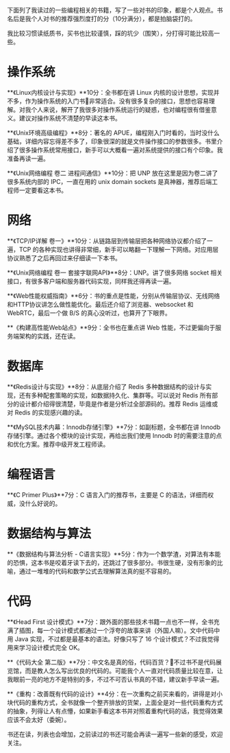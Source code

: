 下面列了我读过的一些编程相关的书籍，写了一些对书的印象，都是个人观点。书名后是我个人对书的推荐强烈度打的分（10分满分），都是拍脑袋打的。

我比较习惯读纸质书，买书也比较谨慎，踩的坑少（围笑），分打得可能比较高一些。

操作系统
===
**《Linux内核设计与实现》**10分：全书都在讲 Linux 内核的设计思想，实现并不多，作为操作系统的入门书非常适合。没有很多复杂的接口，思想也容易理解。对我个人来说，解开了我很多对操作系统运行的疑惑，也对编程很有借鉴意义。建议对操作系统不清楚的早读这本书。

**《Unix环境高级编程》**8分：著名的 APUE，编程刚入门时看的，当时没什么基础，详细内容忘得差不多了，印象很深的就是文件操作接口的参数很多。书里介绍了很多操作系统常用接口，新手可以大概看一遍对系统提供的接口有个印象。我准备再读一遍。

**《Unix网络编程 卷二 进程间通信》**10分：把 UNP 放在这里是因为卷二讲了很多系统内部的 IPC，一直在用的 unix domain sockets 是真神器，推荐后端工程师一定要看这本书。

网络
===
**《TCP/IP详解 卷一》**10分：从链路层到传输层把各种网络协议都介绍了一遍，TCP 的各种实现也讲得非常细，新手可以略翻一下理解一下网络。对应用层协议熟悉了之后再回过来仔细读一下本书。

**《Unix网络编程 卷一 套接字联网API》**8分：UNP。讲了很多网络 socket 相关接口，有很多客户端和服务器代码实现，同样我还得再读一遍。

**《Web性能权威指南》**6分：书的重点是性能，分别从传输层协议、无线网络和HTTP协议讲怎么做性能优化。最后还介绍了浏览器、websocket 和 WebRTC，最后一个做 B/S 的真心没听过，也算开了下眼界。

**《构建高性能Web站点》**9分：全书也在重点讲 Web 性能，不过更偏向于服务端架构的实践，还在读。

数据库
===
**《Redis设计与实现》**8分：从底层介绍了 Redis 多种数据结构的设计与实现，还有多种配套策略的实现，如数据持久化、集群等。可以说对 Redis 所有部分的设计都介绍得很清楚，毕竟是作者是分析过全部源码的。推荐 Redis 运维或对 Redis 的实现感兴趣的读。

**《MySQL技术内幕：Innodb存储引擎》**7分：如副标题，全书都在讲 Innodb 存储引擎。通过各个模块的设计实现，再给出我们使用 Innodb 时的需要注意的点和优化方案。推荐中级开发工程师读。

编程语言
===
**《C Primer Plus》**7分：C 语言入门的推荐书，主要是 C 的语法，详细而权威，没什么好说的。

数据结构与算法
===
**《数据结构与算法分析 - C语言实现》**5分：作为一个数学渣，对算法有本能的恐惧，这本书是咬着牙读下去的，还跳过了很多部分。书很生硬，没有形象的比喻，通过一堆堆的代码和数学公式去理解算法真的挺不容易的。

代码
===
**《Head First 设计模式》**7分：跟外面的那些技术书籍一点也不一样，全书充满了插图，每一个设计模式都通过一个浮夸的故事来讲（外国人嘛）。文中代码中用 Java 实现，不过都是最基本的语法。好像只写了 16 个设计模式？不过我觉得用来学习设计模式完全 OK。

**《代码大全 第二版》**7分：中文名是真的俗，代码百货？不过书不是代码展览馆，而是教人怎么写出优良的代码的。可能我个人一直对代码质量比较在意，让我眼前一亮的地方不是特别的多，不过不可否认书真的不错，建议新手早读一遍。

**《重构：改善既有代码的设计》**4分：在一次重构之前买来看的，讲得是对小块代码的重构方式，全书就像一个整齐排放的货架，上面全是对一些代码重构方式的抽象，列得让人有点懵，如果新手看这本书并对照着重构代码的话，我觉得效果应该不会太好（委婉）。

书还在读，列表也会增加，之前读过的书还可能会再读一遍写一些新的感受，欢迎关注。